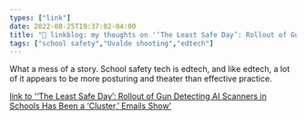 ```yaml
---
types: ["link"]
date: 2022-08-25T19:37:02-04:00
title: "🔗 linkblog: my thoughts on '‘The Least Safe Day’: Rollout of Gun Detecting AI Scanners in Schools Has Been a ‘Cluster,’ Emails Show'"
tags: ["school safety","Uvalde shooting","edtech"]
---
```

What a mess of a story. School safety tech is edtech, and like edtech, a lot of it appears to be more posturing and theater than effective practice.
 

[link to '‘The Least Safe Day’: Rollout of Gun Detecting AI Scanners in Schools Has Been a ‘Cluster,’ Emails Show'](https://www.vice.com/en/article/5d3dw5/the-least-safe-day-rollout-of-gun-detecting-ai-scanners-in-schools-has-been-a-cluster-emails-show)
